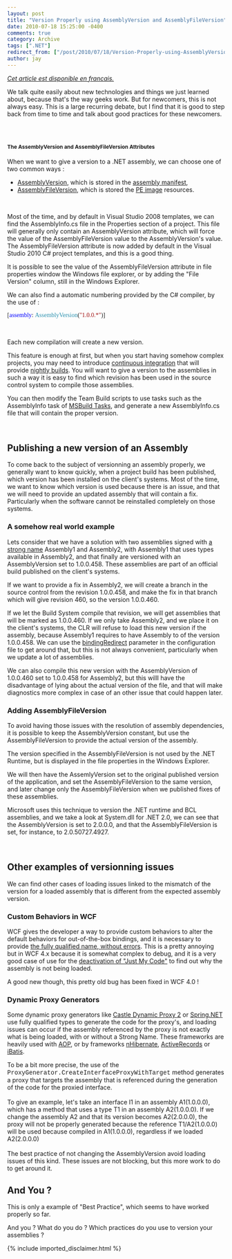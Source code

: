 ```yaml
---
layout: post
title: "Version Properly using AssemblyVersion and AssemblyFileVersion"
date: 2010-07-18 15:25:00 -0400
comments: true
category: Archive
tags: [".NET"]
redirect_from: ["/post/2010/07/18/Version-Properly-using-AssemblyVersion-and-AssemblyFileVersion.aspx", "/post/2010/07/18/version-properly-using-assemblyversion-and-assemblyfileversion.aspx"]
author: jay
---
```

<!-- more -->
<p><a href="http://blogs.codes-sources.com/jay/archive/2010/07/10/comment-versionner-efficacement-avec-les-attributs-assemblyversion-et-assemblyfileversion.aspx"><em>Cet article est disponible en francais.</em></a></p>
<p>We talk quite easily about new technologies and things we just learned about, because that's the way geeks work. But for newcomers, this is not always easy. This is a large recurring debate, but I find that it is good to step back from time to time and talk about good practices for these newcomers.</p>
<p>&nbsp;</p>
<h2><span style="font-size: 12px; font-weight: bold;">The AssemblyVersion and AssemblyFileVersion Attributes</span></h2>
<p>When we want to give a version to a .NET assembly, we can choose one of two common ways :</p>
<ul>
<li><a href="http://msdn.microsoft.com/en-us/library/system.reflection.assemblyversionattribute%28VS.71%29.aspx" target="_blank">AssemblyVersion</a>, which is stored in the <a href="http://msdn.microsoft.com/en-us/library/1w45z383.aspx" target="_blank">assembly manifest</a>,</li>
<li><a href="http://social.msdn.microsoft.com/Search/en-US?query=AssemblyFileVersion&amp;ac=8" target="_blank">AssemblyFileVersion</a>, which is stored the <a href="http://msdn.microsoft.com/en-us/library/ms680547%28VS.85%29.aspx">PE image</a>&nbsp;resources.</li>
</ul>
<p>&nbsp;</p>
<p>Most of the time, and by default in Visual Studio 2008 templates, we can find the AssemblyInfo.cs file in the Properties section of a project. This file will generally only contain an AssemblyVersion attribute, which will force the value of the AssemblyFileVersion value to the AssemblyVersion's value. The AssemblyFileVersion attribute is now added by default in the Visual Studio 2010 C# project templates, and this is a good thing.</p>
<p>It is possible to see the value of the AssemblyFileVersion attribute in file properties window the Windows file explorer, or by adding the "File Version" column, still in the Windows Explorer.</p>
<p>We can also find a automatic numbering provided by the C# compiler, by the use of :</p>
<pre style="font-family: consolas;">[<span style="color: blue;">assembly</span>:&nbsp;<span style="color: #2b91af;">AssemblyVersion</span>(<span style="color: #a31515;">"1.0.0.*"</span>)]<br /></pre>
<p>&nbsp;</p>
<p>Each new compilation will create a new version.</p>
<p>This feature is enough at first, but when you start having somehow complex projects, you may need to introduce&nbsp;<a href="http://msdn.microsoft.com/en-us/library/ms364045%28VS.80%29.aspx">continuous integration</a>&nbsp;that will provide&nbsp;<a href="http://www.google.com/url?sa=t&amp;source=web&amp;cd=1&amp;ved=0CB0QFjAA&amp;url=http%3A%2F%2Fen.wikipedia.org%2Fwiki%2FNeutral_build&amp;ei=MfQ4TMXxLaDtnQfF17i8Aw&amp;usg=AFQjCNFuP77CKx5GrVJfFnUTSmXK4D5epg&amp;sig2=Pcimx6WDB3S_pyC-Wv0E3g">nightly builds</a>. You will want to give a version to the assemblies in such a way it is easy to find which revision has been used in the source control system to compile those assemblies.</p>
<p>You can then modify the Team Build scripts to use tasks such as the AssemblyInfo task of&nbsp;<a href="http://msbuildtasks.tigris.org/" target="_blank">MSBuild Tasks</a>, and generate a new AssemblyInfo.cs file that will contain the proper version.</p>
<p>&nbsp;</p>
<h2>Publishing a new version of an Assembly<br /></h2>
<p>To come back to the subject of versionning an assembly properly, we generally want to know quickly, when a project build has been published, which version has been installed on the client's systems. Most of the time, we want to know which version is used because there is an issue, and that we will need to provide an updated assembly that will contain a fix. Particularly when the software cannot be reinstalled completely on those systems.</p>
<h3><span style="font-weight: bold;">A somehow real world example</span></h3>
<p>Lets consider that we have a solution with two assemblies signed with <a href="http://msdn.microsoft.com/en-us/library/wd40t7ad.aspx">a  strong name</a> Assembly1 and Assembly2, with Assembly1 that uses types available in Assembly2, and that finally are versioned with an AssemblyVersion set to 1.0.0.458. These assemblies are part of an official build published on the client's systems.</p>
<p>If we want to provide a fix in Assembly2, we will create a branch in the source control from the revision 1.0.0.458, and make the fix in that branch which will give revision 460, so the version 1.0.0.460.</p>
<p>If we let the Build System compile that revision, we will get assemblies that will be marked as 1.0.0.460. If we only take Assembly2, and we place it on the client's systems, the CLR will refuse to load this new version if the assembly, because Assembly1 requires to have Assembly to of the version 1.0.0.458. We can use the <a href="http://msdn.microsoft.com/en-us/library/eftw1fys.aspx">bindingRedirect</a> parameter in the configuration file to get around that, but this is not always convenient, particularly when we update a lot of assemblies.</p>
<p>We can also compile this new version with the AssemblyVersion of 1.0.0.460 set to 1.0.0.458 for Assembly2, but this willl have the disadvantage of lying about the actual version of the file, and that will make diagnostics more complex in case of an other issue that could happen later.</p>
<h3>Adding AssemblyFileVersion</h3>
<p>To avoid having those issues with the resolution of assembly dependencies, it is possible to keep the AssemblyVersion constant, but use the AssemblyFileVersion to provide the actual version of the assembly.</p>
<p>The version specified in the AssemblyFileVersion is not used by the .NET Runtime, but is displayed in the file properties in the Windows Explorer.</p>
<p>We will then have the AssemlyVersion set to the original published version of the application, and set the AssemblyFileVersion to the same version, and later change only the AssemblyFileVersion when we published fixes of these assemblies.</p>
<p>Microsoft uses this technique to version the .NET runtime and BCL assemblies, and we take a look at System.dll for .NET 2.0, we can see that the AssemblyVersion is set to 2.0.0.0, and that the AssemblyFileVersion is set, for instance, to 2.0.50727.4927.</p>
<p>&nbsp;</p>
<h2>Other examples of versionning issues<br /></h2>
<p>We can find other cases of loading issues linked to the mismatch of the version for a loaded assembly that is different from the expected assembly version.</p>
<h3>Custom Behaviors in WCF</h3>
<p>WCF gives the developer a way to provide custom behaviors to alter the default behaviors for out-of-the-box bindings, and it is necessary to provide&nbsp;<a href="http://connect.microsoft.com/wcf/feedback/details/216431/wcf-fails-to-find-custom-behaviorextensionelement-if-type-attribute-doesnt-match-exactly">the fully qualified name, without errors</a>. This is a pretty annoying but in WCF 4.x because it is somewhat complex to debug, and it is a very good case of use for the <a href="http://jaylee.org/post/2010/07/05/VS2010-On-the-Impacts-of-Debugging-with-Just-My-Code.aspx">deactivation of "Just My Code"</a> to find out why the assembly is not being loaded.</p>
<p>A good new though, this pretty old bug has been fixed in WCF 4.0 !</p>
<h3>Dynamic Proxy Generators</h3>
<p>Some dynamic proxy generators like <a href="http://www.castleproject.org/dynamicproxy/index.html">Castle  Dynamic Proxy 2</a> or <a href="http://www.springframework.net">Spring.NET</a> use fully qualified types to generate the code for the proxy's, and loading issues can occur if the assembly referenced by the proxy is not exactly what is being loaded, with or without a Strong Name. These frameworks are heavily used with <a href="http://en.wikipedia.org/wiki/Aspect-oriented_programming">AOP</a>, or by frameworks <a href="http://en.wikipedia.org/wiki/NHibernate">nHibernate</a>, <a href="http://www.castleproject.org/activerecord/" target="_blank">ActiveRecords</a> or <a href="http://ibatis.apache.org/dotnet.cgi">iBatis</a>.</p>
<p>To be a bit more precise, the use of the <span style="font-family:  'Courier New';">ProxyGenerator.CreateInterfaceProxyWithTarget</span> method generates a proxy that targets the assembly that is referenced during the generation of the code for the proxied interface.<br /><br />To give an example, let's take an interface I1 in an assembly A1(1.0.0.0), which has a method that uses a type T1 in an assembly A2(1.0.0.0). If we change the assembly A2 and that its version becomes A2(2.0.0.0), the proxy will not be properly generated because the reference T1/A2(1.0.0.0) will be used because compiled in A1(1.0.0.0), regardless if we loaded A2(2.0.0.0)<br /><br />The best practice of not changing the AssemblyVersion avoid loading issues of this kind. These issues are not blocking, but this more work to do to get around it.</p>
<h2>And You ?<br /></h2>
<p>This is only a example of "Best Practice", which seems to have worked properly so far.</p>
<p>And you ? What do you do ? Which practices do you use to version your assemblies ?</p>
{% include imported_disclaimer.html %}
